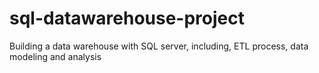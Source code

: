 # sql-datawarehouse-project
Building a data warehouse with SQL server, including, ETL process, data modeling and analysis
